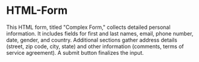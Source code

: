 # HTML-Form
This HTML form, titled "Complex Form," collects detailed personal information. It includes fields for first and last names, email, phone number, date, gender, and country. Additional sections gather address details (street, zip code, city, state) and other information (comments, terms of service agreement). A submit button finalizes the input.

